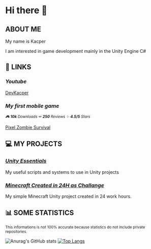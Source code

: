 # Hi there 👋

## **ABOUT ME**

My name is Kacper

I am interested in game development mainly in the Unity Engine C#

## 📌 **LINKS**

### *Youtube*

[DevKacper](https://www.youtube.com/c/DevKacper)

### *My first mobile game*

<sub>*🎮 **10k** Downloads ✏ **250** Reviews ✨ **4.5/5** Stars*</sub>

[Pixel Zombie Survival](https://play.google.com/store/apps/details?id=com.KDApps.PixelZombieSurvival)

## 💻 **MY PROJECTS**

### [*Unity Essentials*](https://github.com/KacperGra/DevKacper-Essentials)

My useful scripts and systems to use in Unity projects

### [*Minecraft Created in 24H as Challange*](https://github.com/KacperGra/Minecraft-Challange)

My simple Minecraft Unity project created in 24 work hours.

## 📊 **SOME STATISTICS**

<sub>
This informations is not 100% accurate because statistics do not include private repositories.
</sub>


![Anurag's GitHub stats](https://github-readme-stats.vercel.app/api?username=KacperGra&show_icons=true&theme=dark&count_private=true)
[![Top Langs](https://github-readme-stats.vercel.app/api/top-langs/?username=KacperGra&layout=compact&hide=CMake,Makefile,ShaderLab,HLSL)](https://github.com/anuraghazra/github-readme-stats)
